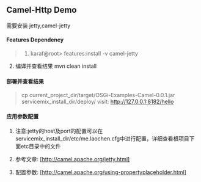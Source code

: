 ## Camel-Http Demo
需要安装 jetty,camel-jetty

#### Features Dependency
>1. karaf@root> features:install -v camel-jetty
 2. 编译并查看结果 
 mvn clean install
 
#### 部署并查看结果
> cp current_project_dir/target/OSGi-Examples-Camel-0.0.1.jar servicemix_install_dir/deploy/
visit: http://127.0.0.1:8182/hello


#### 应用参数配置
1. 注意:jetty的host及port的配置可以在 servicemix_install_dir/etc/me.laochen.cfg中进行配置，详细查看根项目下面etc目录中的文件

2. 参考文章:
	[http://camel.apache.org/jetty.html]
	
3. 配置参数:
	[http://camel.apache.org/using-propertyplaceholder.html]